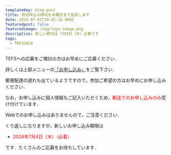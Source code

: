 ```yaml
---
templateKey: blog-post
title: 参加申込の締切を木曜日まで延長します
date: 2024-07-01T19:42:10.000Z
featuredpost: false
featuredimage: /img/logo-image.png
description: 新しい締切は 7月4日（木）必着です
tags:
  - TEFS2024
---
```


TEFSへの応募をご検討の方はお早めにご応募ください．

詳しくは上部メニューの[「お申し込み」](/registration/)をご覧下さい．

郵便配達の遅れも出ているようですので，参加ご希望の方はお早めにお申し込みください．

なお，お申し込みに個人情報もご記入いただくため，<span style="color: red; ">郵送でのお申し込みのみ</span>受け付けています．

Webでのお申し込みはありませんので，ご注意ください．

くり返しになりますが，新しいお申し込み期限は

- <span style="color: red; ">2024年7月4日（木）（必着）</span>

です．たくさんのご応募をお待ちしています．